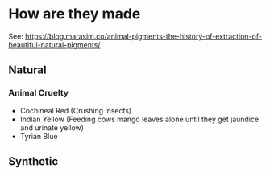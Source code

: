 # How are they made
See: https://blog.marasim.co/animal-pigments-the-history-of-extraction-of-beautiful-natural-pigments/
## Natural
### Animal Cruelty
- Cochineal Red (Crushing insects)
- Indian Yellow (Feeding cows mango leaves alone until they get jaundice and urinate yellow)
- Tyrian Blue
## Synthetic